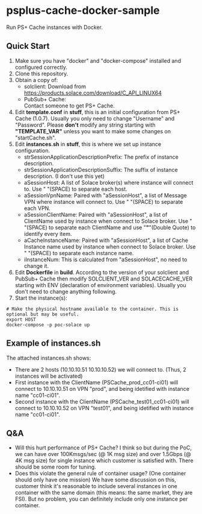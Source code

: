 # psplus-cache-docker-sample
Run PS+ Cache instances with Docker.

## Quick Start
1. Make sure you have "docker" and "docker-compose" installed and configured correctly.
2. Clone this repository.
3. Obtain a copy of:
   - solclient:
   Download from https://products.solace.com/download/C_API_LINUX64
   - PubSub+ Cache:  
   Contact someone to get PS+ Cache.
4. Edit __template.conf__ in __stuff__, this is an initial configuration from PS+ Cache (1.0.7). Usually you only need to change "Username" and "Password". Please __don't__ modify any string starting with __"TEMPLATE_VAR"__ unless you want to make some changes on "startCache.sh".
5. Edit __instances.sh__ in __stuff__, this is where we set up instance configuration.
   - strSessionApplicationDescriptionPrefix:
   The prefix of instance description.
   - strSessionApplicationDescriptionSuffix:
   The suffix of instance description. (I don't use this yet)
   - aSessionHost:
   A list of Solace broker(s) where instance will connect to. Use " "(SPACE) to separate each host.
   - aSessionVpnName:
   Paired with "aSessionHost", a list of Message VPN where instance will connect to. Use " "(SPACE) to separate each VPN.
   - aSessionClientName:
   Paired with "aSessionHost", a list of ClientName used by instance when connect to Solace broker. Use " "(SPACE) to separate each ClientName and use "__"__"(Double Quote) to identify every item.
   - aCacheInstanceName:
   Paired with "aSessionHost", a list of Cache Instance name used by instance when connect to Solace broker. Use " "(SPACE) to separate each instance name.
   - iInstanceNum:
   This is calculated from "aSessionHost", no need to change it.
6. Edit __Dockerfile__ in __build__. According to the version of your solclient and PubSub+ Cache then modify SOLCLIENT_VER and SOLACECACHE_VER starting with ENV (declaration of environment variables). Usually you don't need to change anything following.
7. Start the instance(s):
```shell
# Make the physical hostname available to the container. This is optional but may be useful.
export HOST
docker-compose -p poc-solace up
```

## Example of __instances.sh__
The attached instances.sh shows:
- There are 2 hosts (10.10.10.51 10.10.10.52) we will connect to. (Thus, 2 instances will be activated)
- First instance with the ClientName (PSCache_prod_cc01-ci01) will connect to 10.10.10.51 on VPN "prod", and being idetified with instance name "cc01-ci01".
- Second instance with the ClientName (PSCache_test01_cc01-ci01) will connect to 10.10.10.52 on VPN "test01", and being idetified with instance name "cc01-ci01".

## Q&A
- Will this hurt performance of PS+ Cache?
I think so but during the PoC, we can have over 100Kmsgs/sec (@ 1K msg size) and over 1.5Gbps (@ 4K msg size) for single instance which customer is satisfied with. There should be some room for tuning.
- Does this violate the general rule of container usage? (One container should only have one mission)
We have some discussion on this, customer think it's reasonable to include several instances in one container with the same domain (this means: the same market, they are FSI). But no problem, you can definitely include only one instance per container.